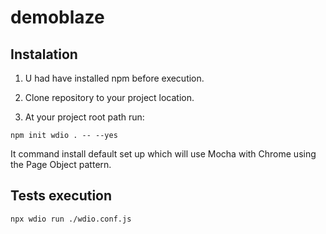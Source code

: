 # demoblaze

## Instalation

1. U had have installed npm before execution.

2. Clone repository to your project location.

3. At your project root path run:

`npm init wdio . -- --yes`

It command install default set up which will use Mocha with Chrome using the Page Object pattern.

## Tests execution

`npx wdio run ./wdio.conf.js`
